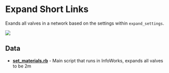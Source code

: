 # Expand Short Links

Exands all valves in a network based on the settings within `expand_settings`.

<img src="https://raw.githubusercontent.com/modelcreate/infoworks-ruby-scripts/master/imgs/expand_short_links.gif"/>

## Data

- **[set_materials.rb](https://github.com/modelcreate/infoworks-ruby-scripts/blob/master/scripts/expand_short_links/expand_short_links.rb)** - Main script that runs in InfoWorks, expands all valves to be 2m
